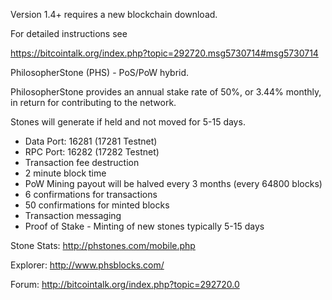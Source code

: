 Version 1.4+ requires a new blockchain download.

For detailed instructions see

https://bitcointalk.org/index.php?topic=292720.msg5730714#msg5730714

PhilosopherStone (PHS) - PoS/PoW hybrid.

PhilosopherStone provides an annual stake rate of 50%, or 3.44% monthly, in return for contributing to the network.

Stones will generate if held and not moved for 5-15 days.

   - Data Port: 16281 (17281 Testnet)
   - RPC Port: 16282 (17282 Testnet)
   - Transaction fee destruction
   - 2 minute block time
   - PoW Mining payout will be halved every 3 months (every 64800 blocks)
   - 6 confirmations for transactions
   - 50 confirmations for minted blocks
   - Transaction messaging
   - Proof of Stake - Minting of new stones typically 5-15 days

Stone Stats: http://phstones.com/mobile.php
   
Explorer: http://www.phsblocks.com/

Forum: http://bitcointalk.org/index.php?topic=292720.0
